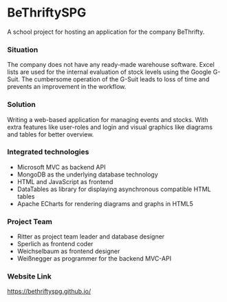# BeThriftySPG
A school project for hosting an application for the company BeThrifty.

### Situation
The company does not have any ready-made warehouse software. Excel lists are used for the internal evaluation of stock levels using the Google G-Suit. The cumbersome operation of the G-Suit leads to loss of time and prevents an improvement in the workflow.

### Solution
Writing a web-based application for managing events and stocks. With extra features like user-roles and login and visual graphics like diagrams and tables for better overview.

### Integrated technologies
- Microsoft MVC as backend API
- MongoDB as the underlying database technology
- HTML and JavaScript as frontend
- DataTables as library for displaying asynchronous compatible HTML tables
- Apache ECharts for rendering diagrams and graphs in HTML5

### Project Team
- Ritter as project team leader and database designer
- Sperlich as frontend coder
- Weichselbaum as frontend designer
- Weißnegger as programmer for the backend MVC-API

### Website Link
https://bethriftyspg.github.io/

